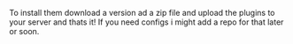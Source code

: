 To install them download a version ad a zip file and upload the plugins to your server and thats it! If you need configs i might add a repo for that later or soon.
